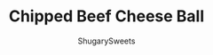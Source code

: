 ---
layout: ../../layouts/MarkdownPostLayout.astro
title: Chipped Beef Cheese Ball
author: ShugarySweets
pubDate: 2019-01-15
description: "No holiday is complete without a Chipped Beef Cheese Ball on the table. This savory snack is filled with cream cheese, green onions, seasoning, and buddig beef."
image_url: https://www.shugarysweets.com/wp-content/uploads/2012/12/chipped-beef-cheeseball-facebook.jpg
tags: ["Appetizers","American"]
calories: 27
protein: 1
carbohydrates: 1
fats: 2
fiber: 0
ingredients: ["2 packages (8 ounce each) cream cheese, softened","2 Tablespoons Italian dressing","2 green onions, chopped","1 package (6 ounce) Beef Buddig lunchmeat, chopped"]
serves: 12
time: "10 minutes"
prepTime: "10 minutes"
instructions: ["Mix all ingredients in a bowl.","Line a small bowl with plastic wrap. Spoon cheese ball filling onto the plastic wrap. Wrap it completely to shape it like a ball.","Refrigerate until ready to use! Serve with crackers. ENJOY."]
nutrition: ["27 calories","1 grams carbohydrates","5 milligrams cholesterol","2 grams fat","0 grams fiber","1 grams protein","1 grams saturated fat","80 milligrams sodium","0 grams sugar","0 grams trans fat","1 grams unsaturated fat"]
---